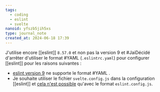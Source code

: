 ```yaml
---
tags:
  - coding
  - eslint
  - svelte
nanoid: yfszb5jih5xs
type: journal_note
created_at: 2024-06-18 17:39
---
```

J'utilise encore [[eslint]] `8.57.0` et non pas la version 9 et #JaiDécidé d'arrêter d'utiliser le format #YAML (`.eslintrc.yaml`) pour configurer [[eslint]] pour les raisons suivantes :

- [eslint version 9](https://eslint.org/docs/latest/use/configure/configuration-files) ne supporte le format #YAML .
- Je souhaite utiliser le fichier `svelte.config.js` dans la configuration [[eslint]] et [cela n'est possible](https://github.com/sveltejs/eslint-plugin-svelte/) qu'avec le format `eslint.config.js`.
